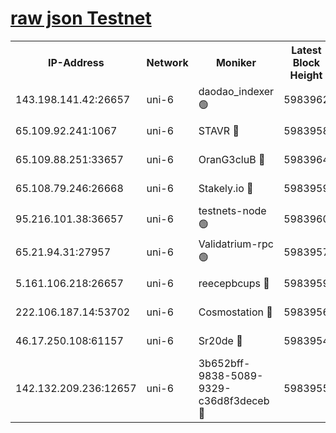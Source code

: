 [raw json Testnet](https://rpc-check.junot.stavr.tech/junot/rpc-junot-result.json)
=


<table><tr><th>IP-Address</th><th>Network</th><th>Moniker</th><th>Latest Block Height</th><th>Earliest Block Height</th><th>Catching Up</th><th>Tx Index</th><th>Voting Power</th><th>Scan Time</th></tr><tr><td>143.198.141.42:26657</td><td>uni-6</td><td>daodao_indexer 🟢</td><td>5983962</td><td>1</td><td>False</td><td>off</td><td>0</td><td>2023-12-11T15:57:45.457156796UTC</td></tr><tr><td>65.109.92.241:1067</td><td>uni-6</td><td>STAVR 🔴</td><td>5983958</td><td>1138541</td><td>False</td><td>on</td><td>6042</td><td>2023-12-11T15:57:34.869430773UTC</td></tr><tr><td>65.109.88.251:33657</td><td>uni-6</td><td>OranG3cluB 🔴</td><td>5983964</td><td>1138541</td><td>False</td><td>on</td><td>11</td><td>2023-12-11T15:57:49.868028548UTC</td></tr><tr><td>65.108.79.246:26668</td><td>uni-6</td><td>Stakely.io 🔴</td><td>5983959</td><td>1570872</td><td>False</td><td>on</td><td>1192034</td><td>2023-12-11T15:57:36.019425228UTC</td></tr><tr><td>95.216.101.38:36657</td><td>uni-6</td><td>testnets-node 🟢</td><td>5983960</td><td>1615130</td><td>False</td><td>on</td><td>0</td><td>2023-12-11T15:57:38.384539986UTC</td></tr><tr><td>65.21.94.31:27957</td><td>uni-6</td><td>Validatrium-rpc 🟢</td><td>5983957</td><td>2943363</td><td>False</td><td>on</td><td>0</td><td>2023-12-11T15:57:30.441852425UTC</td></tr><tr><td>5.161.106.218:26657</td><td>uni-6</td><td>reecepbcups 🔴</td><td>5983959</td><td>4468422</td><td>False</td><td>on</td><td>105015</td><td>2023-12-11T15:57:35.585643955UTC</td></tr><tr><td>222.106.187.14:53702</td><td>uni-6</td><td>Cosmostation 🔴</td><td>5983956</td><td>5344501</td><td>False</td><td>on</td><td>110003</td><td>2023-12-11T15:57:28.080717995UTC</td></tr><tr><td>46.17.250.108:61157</td><td>uni-6</td><td>Sr20de 🔴</td><td>5983954</td><td>5727371</td><td>False</td><td>on</td><td>28</td><td>2023-12-11T15:57:22.333150388UTC</td></tr><tr><td>142.132.209.236:12657</td><td>uni-6</td><td>3b652bff-9838-5089-9329-c36d8f3deceb 🔴</td><td>5983955</td><td>5971280</td><td>False</td><td>on</td><td>157563</td><td>2023-12-11T15:57:26.732761254UTC</td></tr></table>
